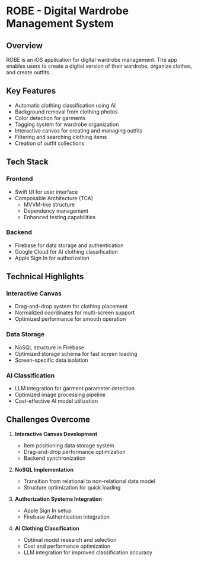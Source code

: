 # ROBE - Digital Wardrobe Management System

## Overview
ROBE is an iOS application for digital wardrobe management. The app enables users to create a digital version of their wardrobe, organize clothes, and create outfits.

## Key Features
- Automatic clothing classification using AI
- Background removal from clothing photos
- Color detection for garments
- Tagging system for wardrobe organization
- Interactive canvas for creating and managing outfits
- Filtering and searching clothing items
- Creation of outfit collections

## Tech Stack
### Frontend
- Swift UI for user interface
- Composable Architecture (TCA)
  - MVVM-like structure
  - Dependency management
  - Enhanced testing capabilities

### Backend
- Firebase for data storage and authentication
- Google Cloud for AI clothing classification
- Apple Sign In for authorization

## Technical Highlights

### Interactive Canvas
- Drag-and-drop system for clothing placement
- Normalized coordinates for multi-screen support
- Optimized performance for smooth operation

### Data Storage
- NoSQL structure in Firebase
- Optimized storage schema for fast screen loading
- Screen-specific data isolation

### AI Classification
- LLM integration for garment parameter detection
- Optimized image processing pipeline
- Cost-effective AI model utilization

## Challenges Overcome
1. **Interactive Canvas Development**
   - Item positioning data storage system
   - Drag-and-drop performance optimization
   - Backend synchronization

2. **NoSQL Implementation**
   - Transition from relational to non-relational data model
   - Structure optimization for quick loading

3. **Authorization Systems Integration**
   - Apple Sign In setup
   - Firebase Authentication integration

4. **AI Clothing Classification**
   - Optimal model research and selection
   - Cost and performance optimization
   - LLM integration for improved classification accuracy
